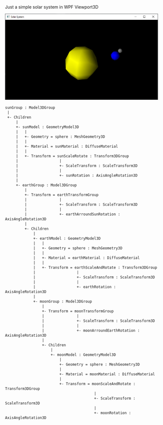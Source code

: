 Just a simple solar system in WPF Viewport3D

![Screenshot of SolarSystem](https://github.com/jvanlangen/SimpleSolarSystemWPF/blob/main/Images/SolarSystemImage.png?raw=true)

    sunGroup : Model3DGroup
     |
     +- Children
         |
         +- sunModel : GeometryModel3D
 	     |	 |
 	     |	 +- Geometry = sphere : MeshGeometry3D
 	     |	 |
 	     |	 +- Material = sunMaterial : DiffuseMaterial
 	     |	 |
 	     |	 +- Transform = sunScaleRotate : Transform3DGroup
 	     |	                 |
 	     |	                 +- ScaleTransform : ScaleTransform3D
 	     |	                 |
 	     |	                 +- sunRotation : AxisAngleRotation3D
 	     |	
         +- earthGroup : Model3DGroup
             |
             +- Transform = earthTransformGroup
             |               |
             |               +- ScaleTransform : ScaleTransform3D
             |               |
             |               +- earthArroundSunRotation : AxisAngleRotation3D
             |
             +- Children
                 |
                 +- earthModel : GeometryModel3D
 	             |	 |
 	             |	 +- Geometry = sphere : MeshGeometry3D
 	             |	 |
 	             |	 +- Material = earthMaterial : DiffuseMaterial
 	             |	 |
 	             |	 +- Transform = earthScaleAndRotate : Transform3DGroup
 	             |	                 |
 	             |	                 +- ScaleTransform : ScaleTransform3D
 	             |	                 |
 	             |	                 +- earthRotation : AxisAngleRotation3D
                 |
                 +- moonGroup : Model3DGroup
                     |
                     +- Transform = moonTransformGroup
                     |               |
                     |               +- ScaleTransform : ScaleTransform3D
                     |               |
                     |               +- moonArroundEarthRotation : AxisAngleRotation3D
                     |
                     +- Children
                         |
                         +- moonModel : GeometryModel3D
 	                  	     |
 	                  	     +- Geometry = sphere : MeshGeometry3D
 	                  	     |
 	                  	     +- Material = moonMaterial : DiffuseMaterial
 	                  	     |
 	                  	     +- Transform = moonScaleAndRotate : Transform3DGroup
 	                  	                     |
 	                  	                     +- ScaleTransform : ScaleTransform3D
 	                  	                     |
 	                  	                     +- moonRotation : AxisAngleRotation3D
